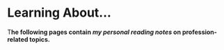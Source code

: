 # Learning About...

T**he following pages contain&#x20;**_**my personal reading notes**_**&#x20;on profession-related topics.**&#x20;
